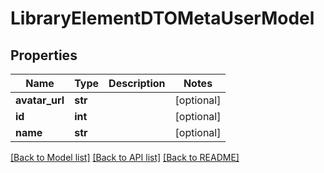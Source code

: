 # LibraryElementDTOMetaUserModel

## Properties
Name | Type | Description | Notes
------------ | ------------- | ------------- | -------------
**avatar_url** | **str** |  | [optional] 
**id** | **int** |  | [optional] 
**name** | **str** |  | [optional] 

[[Back to Model list]](../README.md#documentation-for-models) [[Back to API list]](../README.md#documentation-for-api-endpoints) [[Back to README]](../README.md)



